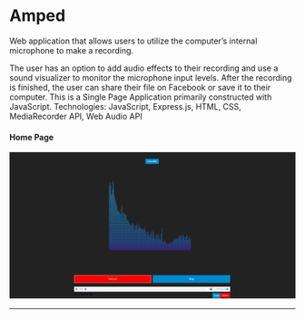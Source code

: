 # Amped
Web application that allows users to utilize the computer’s internal microphone to make a recording.

  The user has an option to add audio effects to their recording and use a sound visualizer to monitor the microphone input levels. After the recording is finished, the user can share their file on Facebook or save it to their computer. This is a Single Page Application primarily constructed with JavaScript.
Technologies: JavaScript, Express.js, HTML, CSS, MediaRecorder API, Web Audio API


#### Home Page ####
![Alt text](/public/images/Amped.png)
***
